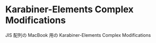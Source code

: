 # Karabiner-Elements Complex Modifications

JIS 配列の MacBook 用の Karabiner-Elements Complex Modifications
